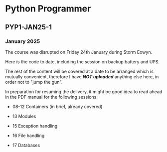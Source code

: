 # Python Programmer 

## PYP1-JAN25-1

### January 2025

The course was disrupted on Friday 24th January during Storm Eowyn.

Here is the code to date, including the session on backup battery and UPS.

The rest of the content will be covered at a date to be arranged which is mutually convenient, therefore I have ***NOT uploaded*** anything else here, in order not to "jump the gun".

In preparation for resuming the delivery, it might be good idea to read ahead in the PDF manual for the following sessions:

- 08-12 Containers (in brief, already covered)

- 13 Modules

- 15 Exception handling

- 16 File handling

- 17 Databases 

